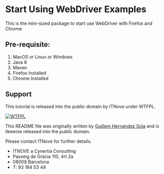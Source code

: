 # Start Using WebDriver Examples

This is the mini-sized package to start use WebDriver with Firefox and Chrome

## Pre-requisite:
1. MacOS or Linux or Windows
2. Java 8
3. Maven
4. Firefox Installed
5. Chrome Installed

## Support

This tutorial is released into the public domain by ITNove under WTFPL.

[![WTFPL](http://www.wtfpl.net/wp-content/uploads/2012/12/wtfpl-badge-1.png)](http://www.wtfpl.net/)

This README file was originally written by [Guillem Hernández Sola](https://www.linkedin.com/in/guillemhernandezsola/) and is likewise released into the public domain.

Please contact ITNove for further details.

* ITNOVE a Cynertia Consulting
* Passeig de Gràcia 110, 4rt 2a
* 08008 Barcelona
* T: 93 184 53 44